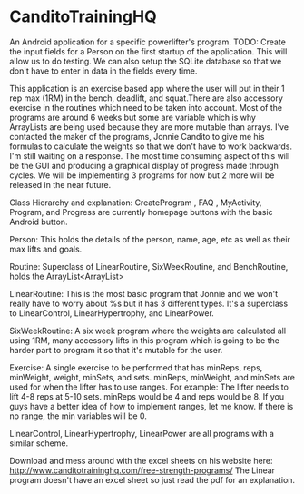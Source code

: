 # CanditoTrainingHQ
An Android application for a specific powerlifter's program. 
TODO: Create the input fields for a Person on the first startup of the application. This will allow us to do testing. We can also setup the SQLite database so that we don't have to enter in data in the fields every time.

This application is an exercise based app where the user will put in their 1 rep max (1RM) in the bench, deadlift, and squat.There are also accessory exercise in the routines which need to be taken into account. Most of the programs are around 6 weeks but some are variable which is why ArrayLists are being used because they are more mutable than arrays. I've contacted the maker of the programs, Jonnie Candito to give me his formulas to calculate the weights so that we don't have to work backwards. I'm still waiting on a response. The most time consuming aspect of this will be the GUI and producing a graphical display of progress made through cycles. We will be implementing 3 programs for now but 2 more will be released in the near future.

Class Hierarchy and explanation:
CreateProgram , FAQ , MyActivity, Program, and Progress are currently homepage buttons with the basic Android button.

Person: This holds the details of the person, name, age, etc as well as their max lifts and goals.

Routine: Superclass of LinearRoutine, SixWeekRoutine, and BenchRoutine, holds the ArrayList<ArrayList<exercises>>

LinearRoutine: This is the most basic program that Jonnie and we won't really have to worry about %s but it has 3 different types. It's a superclass to LinearControl, LinearHypertrophy, and LinearPower.

SixWeekRoutine: A six week program where the weights are calculated all using 1RM, many accessory lifts in this program which is going to be the harder part to program it so that it's mutable for the user.

Exercise: A single exercise to be performed that has minReps, reps, minWeight, weight, minSets, and sets. minReps, minWeight, and minSets are used for when the lifter has to use ranges. For example: The lifter needs to lift 4-8 reps at 5-10 sets. minReps would be 4 and reps would be 8. If you guys have a better idea of how to implement ranges, let me know. If there is no range, the min variables will be 0.

LinearControl, LinearHypertrophy, LinearPower are all programs with a similar scheme.


Download and mess around with the excel sheets on his website here: http://www.canditotraininghq.com/free-strength-programs/
The Linear program doesn't have an excel sheet so just read the pdf for an explanation.
